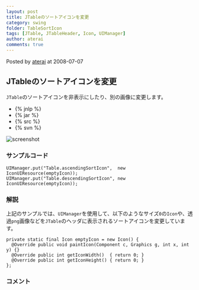 ```yaml
---
layout: post
title: JTableのソートアイコンを変更
category: swing
folder: TableSortIcon
tags: [JTable, JTableHeader, Icon, UIManager]
author: aterai
comments: true
---
```


Posted by [aterai](http://terai.xrea.jp/aterai.html) at 2008-07-07

## JTableのソートアイコンを変更
`JTable`のソートアイコンを非表示にしたり、別の画像に変更します。

- {% jnlp %}
- {% jar %}
- {% src %}
- {% svn %}

<!-- dummy comment line for breaking list -->

![screenshot](https://lh6.googleusercontent.com/_9Z4BYR88imo/TQTUsaUYVkI/AAAAAAAAAmc/34Qz14LqOGc/s800/TableSortIcon.png)

### サンプルコード
<pre class="prettyprint"><code>UIManager.put("Table.ascendingSortIcon",  new IconUIResource(emptyIcon));
UIManager.put("Table.descendingSortIcon", new IconUIResource(emptyIcon));
</code></pre>

### 解説
上記のサンプルでは、`UIManager`を使用して、以下のようなサイズ`0`の`Icon`や、透過`png`画像などを`JTable`のヘッダに表示されるソートアイコンを変更しています。

<pre class="prettyprint"><code>private static final Icon emptyIcon = new Icon() {
  @Override public void paintIcon(Component c, Graphics g, int x, int y) {}
  @Override public int getIconWidth()  { return 0; }
  @Override public int getIconHeight() { return 0; }
};
</code></pre>

### コメント
